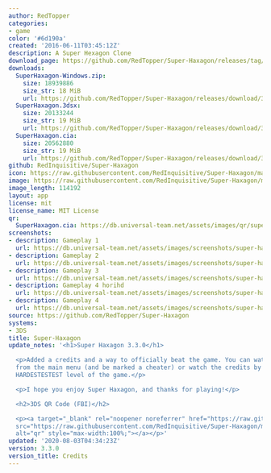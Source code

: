 ```yaml
---
author: RedTopper
categories:
- game
color: '#6d190a'
created: '2016-06-11T03:45:12Z'
description: A Super Hexagon Clone
download_page: https://github.com/RedTopper/Super-Haxagon/releases/tag/3.3.0
downloads:
  SuperHaxagon-Windows.zip:
    size: 18939886
    size_str: 18 MiB
    url: https://github.com/RedTopper/Super-Haxagon/releases/download/3.3.0/SuperHaxagon-Windows.zip
  SuperHaxagon.3dsx:
    size: 20133244
    size_str: 19 MiB
    url: https://github.com/RedTopper/Super-Haxagon/releases/download/3.3.0/SuperHaxagon.3dsx
  SuperHaxagon.cia:
    size: 20562880
    size_str: 19 MiB
    url: https://github.com/RedTopper/Super-Haxagon/releases/download/3.3.0/SuperHaxagon.cia
github: RedInquisitive/Super-Haxagon
icon: https://raw.githubusercontent.com/RedInquisitive/Super-Haxagon/master/media/icon-3ds.png
image: https://raw.githubusercontent.com/RedInquisitive/Super-Haxagon/master/media/banner.png
image_length: 114192
layout: app
license: mit
license_name: MIT License
qr:
  SuperHaxagon.cia: https://db.universal-team.net/assets/images/qr/superhaxagon.cia.png
screenshots:
- description: Gameplay 1
  url: https://db.universal-team.net/assets/images/screenshots/super-haxagon/gameplay-1.png
- description: Gameplay 2
  url: https://db.universal-team.net/assets/images/screenshots/super-haxagon/gameplay-2.png
- description: Gameplay 3
  url: https://db.universal-team.net/assets/images/screenshots/super-haxagon/gameplay-3.png
- description: Gameplay 4 horihd
  url: https://db.universal-team.net/assets/images/screenshots/super-haxagon/gameplay-4-horihd.png
- description: Gameplay 4
  url: https://db.universal-team.net/assets/images/screenshots/super-haxagon/gameplay-4.png
source: https://github.com/RedTopper/Super-Haxagon
systems:
- 3DS
title: Super-Haxagon
update_notes: '<h1>Super Haxagon 3.3.0</h1>

  <p>Added a credits and a way to officially beat the game. You can watch the credits
  from the main menu (and be marked a cheater) or watch the credits by beating the
  HARDESTESTEST level of the game.</p>

  <p>I hope you enjoy Super Haxagon, and thanks for playing!</p>

  <h2>3DS QR Code (FBI)</h2>

  <p><a target="_blank" rel="noopener noreferrer" href="https://raw.githubusercontent.com/RedInquisitive/Super-Haxagon/master/media/qr.png"><img
  src="https://raw.githubusercontent.com/RedInquisitive/Super-Haxagon/master/media/qr.png"
  alt="qr" style="max-width:100%;"></a></p>'
updated: '2020-08-03T04:34:23Z'
version: 3.3.0
version_title: Credits
---
```

